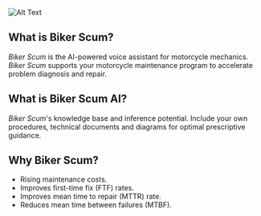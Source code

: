 ![Alt Text](https://static.wikia.nocookie.net/wasteland/images/4/4a/WL_ani_115.gif)

## What is Biker Scum?

_Biker Scum_ is the AI-powered voice assistant for motorcycle mechanics. _Biker Scum_ supports your motorcycle maintenance program to accelerate problem diagnosis and repair.

## What is Biker Scum AI?

_Biker Scum_'s knowledge base and inference potential. Include your own procedures, technical documents and diagrams for optimal prescriptive guidance.

## Why Biker Scum?

* Rising maintenance costs.
* Improves first-time fix (FTF) rates.
* Improves mean time to repair (MTTR) rate.
* Reduces mean time between failures (MTBF).
